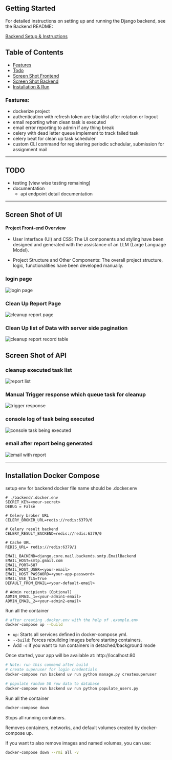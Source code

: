 ## Getting Started

For detailed instructions on setting up and running the Django backend, see the Backend README:

[Backend Setup & Instructions](backend/README.md)

## Table of Contents

- [Features](#features)
- [Todo](#todo)
- [Screen Shot Frontend](#screen-shot-of-ui)
- [Screen Shot Backend](#screen-shot-of-api)
- [Installation & Run](#installation-docker-compose)


### Features:
- dockerize project
- authentication with refresh token are blacklist after rotation or logout
- email reporting when clean task is executed
- email error reporting to admin if any thing break
- celery with dead letter queue implement to track failed task  
- celery beat for clean up task scheduler
- custom CLI command for registering periodic schedular, submission for assignment mail


---

## TODO

- testing [view wise testing remaining]
- documentation
    - api endpoint detail documentation

---

## Screen Shot of UI
#### Project Front-end Overview

- User Interface (UI) and CSS: The UI components and styling have been designed and generated with the assistance of an LLM (Large Language Model).

- Project Structure and Other Components: The overall project structure, logic, functionalities have been developed manually.


### login page
![login page](./screenshot/frontend_login.png)

### Clean Up Report Page
![cleanup report page](./screenshot/report_latest.png)

### Clean Up list of Data with server side pagination
![cleanup report record table](./screenshot/list_previous_run_report.png)

## Screen Shot of API
### cleanup executed task list
![report list](./screenshot/report_list.png)

### Manual Trigger response which queue task for cleanup
![trigger response](./screenshot/trigger_response.png)

### console log of task being executed
![console task being executed](./screenshot/console_for_task_being_executed.png)

### email after report being generated
![email with report](./screenshot/email_report.png)

---

## Installation Docker Compose
setup env for backend docker file name should be .docker.env
```env
# ./backend/.docker.env
SECRET_KEY=<your-secret>
DEBUG = False

# Celery broker URL
CELERY_BROKER_URL=redis://redis:6379/0

# Celery result backend
CELERY_RESULT_BACKEND=redis://redis:6379/0

# Cache URL
REDIS_URL= redis://redis:6379/1

EMAIL_BACKEND=django.core.mail.backends.smtp.EmailBackend
EMAIL_HOST=smtp.gmail.com
EMAIL_PORT=587
EMAIL_HOST_USER=<your-email>
EMAIL_HOST_PASSWORD=<your-app-password>
EMAIL_USE_TLS=True
DEFAULT_FROM_EMAIL=<your-default-email>

# Admin recipients (Optional)
ADMIN_EMAIL_1=<your-admin1-email>
ADMIN_EMAIL_2=<your-admin2-email>
```

Run all the container
```bash
# after creating .docker.env with the help of .example.env
docker-compose up --build
```
- ```up```: Starts all services defined in docker-compose.yml.
- ```--build```: Forces rebuilding images before starting containers.
- Add ```-d``` if you want to run containers in detached/background mode

Once started, your app will be available at:
http://localhost:80

```bash
# Note: run this command after build
# create superuser for login credentials 
docker-compose run backend uv run python manage.py createsuperuser

# populate random 50 row data to database
docker-compose run backend uv run python populate_users.py
```

Run all the container
```bash
docker-compose down
```
Stops all running containers.

Removes containers, networks, and default volumes created by docker-compose up.

If you want to also remove images and named volumes, you can use:
```bash
docker-compose down --rmi all -v
```

